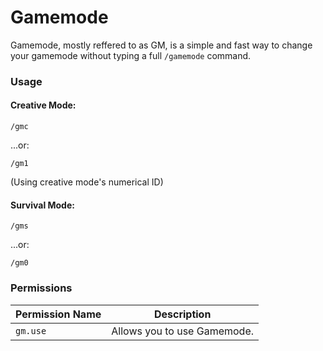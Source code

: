 # Gamemode
Gamemode, mostly reffered to as GM, is a simple and fast way to change your gamemode without typing a full `/gamemode` command.

### Usage
#### Creative Mode:
```
/gmc
```
...or:
```
/gm1
```
(Using creative mode's numerical ID)

#### Survival Mode:
```
/gms
```
...or:
```
/gm0
```

### Permissions
Permission Name | Description
--------------- | -----------
`gm.use` | Allows you to use Gamemode.

